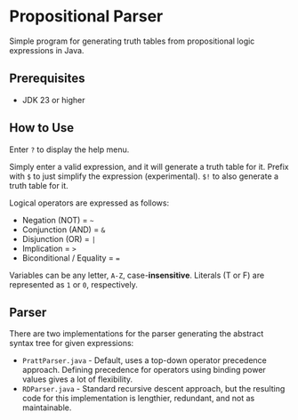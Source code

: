 # Propositional Parser

Simple program for generating truth tables
from propositional logic expressions in Java.

## Prerequisites

- JDK 23 or higher

## How to Use

Enter `?` to display the help menu.

Simply enter a valid expression, and it will generate a truth table for it.
Prefix with `$` to just simplify the expression (experimental). 
`$!` to also generate a truth table for it.

Logical operators are expressed as follows:

- Negation (NOT) = `~`
- Conjunction (AND) = `&`
- Disjunction (OR) = `|`
- Implication = `>`
- Biconditional / Equality = `=`

Variables can be any letter, `A-Z`, case-**insensitive**.
Literals (T or F) are represented as `1` or `0`, respectively.

## Parser

There are two implementations for the parser generating
the abstract syntax tree for given expressions:

- `PrattParser.java` - Default, uses a top-down operator
precedence approach. Defining precedence for operators
using binding power values gives a lot of flexibility.
- `RDParser.java` - Standard recursive descent approach,
but the resulting code for this implementation is 
lengthier, redundant, and not as maintainable.